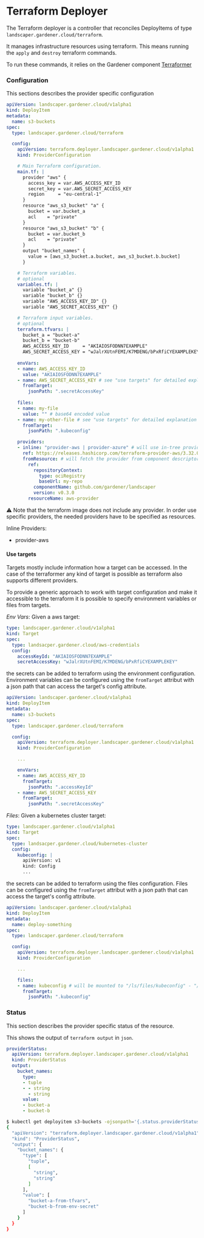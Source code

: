 # Terraform Deployer

The Terraform deployer is a controller that reconciles
DeployItems of type `landscaper.gardener.cloud/terraform`.

It manages infrastructure resources using terraform.
This means running the `apply` and `destroy` terraform commands.

To run these commands, it relies on the Gardener component
[Terraformer](https://github.com/gardener/terraformer)

### Configuration

This sections describes the provider specific configuration

```yaml
apiVersion: landscaper.gardener.cloud/v1alpha1
kind: DeployItem
metadata:
  name: s3-buckets
spec:
  type: landscaper.gardener.cloud/terraform

  config:
    apiVersion: terraform.deployer.landscaper.gardener.cloud/v1alpha1
    kind: ProviderConfiguration

    # Main Terraform configuration.
    main.tf: |
      provider "aws" {
        access_key = var.AWS_ACCESS_KEY_ID
        secret_key = var.AWS_SECRET_ACCESS_KEY
        region     = "eu-central-1"
      }
      resource "aws_s3_bucket" "a" {
        bucket = var.bucket_a
        acl    = "private"
      }
      resource "aws_s3_bucket" "b" {
        bucket = var.bucket_b
        acl    = "private"
      }
      output "bucket_names" {
        value = [aws_s3_bucket.a.bucket, aws_s3_bucket.b.bucket]
      }

    # Terraform variables.
    # optional
    variables.tf: |
      variable "bucket_a" {}
      variable "bucket_b" {}
      variable "AWS_ACCESS_KEY_ID" {}
      variable "AWS_SECRET_ACCESS_KEY" {}

    # Terraform input variables.
    # optional
    terraform.tfvars: |
      bucket_a = "bucket-a"
      bucket_b = "bucket-b"
      AWS_ACCESS_KEY_ID     = "AKIAIOSFODNN7EXAMPLE"
      AWS_SECRET_ACCESS_KEY = "wJalrXUtnFEMI/K7MDENG/bPxRfiCYEXAMPLEKEY"
      
    envVars:
    - name: AWS_ACCESS_KEY_ID
      value: "AKIAIOSFODNN7EXAMPLE"
    - name: AWS_SECRET_ACCESS_KEY # see "use targets" for detailed explanation
      fromTarget:
        jsonPath: ".secretAccessKey"
        
    files:
    - name: my-file
      value: "" # base64 encoded value
    - name: my-other-file # see "use targets" for detailed explanation
      fromTarget:
        jsonPath: ".kubeconfig"

    providers:
    - inline: "provider-aws | provider-azure" # will use in-tree providers.
      ref: https://releases.hashicorp.com/terraform-provider-aws/3.32.0/terraform-provider-aws_3.32.0_linux_amd64.zip # url to the zipped provider.
      fromResource: # will fetch the provider from component descriptor resource of type hashicorp.com/terraform-provider
        ref:
          repositoryContext:
            type: ociRegistry
            baseUrl: my-repo
          componentName: github.com/gardener/landscaper
          version: v0.3.0
        resourceName: aws-provider
```

:warning: Note that the terraform image does not include any provider.
In order use specific providers, the needed providers have to be specified as resources.

Inline Providers:
- provider-aws

#### Use targets

Targets mostly include information how a target can be accessed.
In the case of the terraformer any kind of target is possible as terraform also supports different providers.

To provide a generic approach to work with target configuration and make it accessible to the terraform it is possible to specify environment variables or files from targets.

*Env Vars*:
Given a aws target:
```yaml
type: landscaper.gardener.cloud/v1alpha1
kind: Target
spec:
  type: landsacper.gardener.cloud/aws-credentials
  config:
    accessKeyId: "AKIAIOSFODNN7EXAMPLE"
    secretAccessKey: "wJalrXUtnFEMI/K7MDENG/bPxRfiCYEXAMPLEKEY"
```
the secrets can be added to terraform using the environment configuration.
Environment variables can be configured using the `fromTarget` attribut with a json path that can access the target's config attribute.
```yaml
apiVersion: landscaper.gardener.cloud/v1alpha1
kind: DeployItem
metadata:
  name: s3-buckets
spec:
  type: landscaper.gardener.cloud/terraform

  config:
    apiVersion: terraform.deployer.landscaper.gardener.cloud/v1alpha1
    kind: ProviderConfiguration

    ...

    envVars:
    - name: AWS_ACCESS_KEY_ID
      fromTarget:
        jsonPath: ".accessKeyId"
    - name: AWS_SECRET_ACCESS_KEY
      fromTarget:
        jsonPath: ".secretAccessKey"
```

*Files*:
Given a kubernetes cluster target:
```yaml
type: landscaper.gardener.cloud/v1alpha1
kind: Target
spec:
  type: landsacper.gardener.cloud/kubernetes-cluster
  config:
    kubeconfig: |
      apiVersion: v1
      kind: Config
      ...
```
the secrets can be added to terraform using the files configuration.
Files can be configured using the `fromTarget` attribut with a json path that can access the target's config attribute.
```yaml
apiVersion: landscaper.gardener.cloud/v1alpha1
kind: DeployItem
metadata:
  name: deploy-something
spec:
  type: landscaper.gardener.cloud/terraform

  config:
    apiVersion: terraform.deployer.landscaper.gardener.cloud/v1alpha1
    kind: ProviderConfiguration

    ...

    files:
    - name: kubeconfig # will be mounted to "/ls/files/kubeconfig" - "/ls/files" is the default path for mounted files; "kubeconfig" is the name of the file.
      fromTarget:
        jsonPath: ".kubeconfig"
```

### Status

This section describes the provider specific status of the resource.

This shows the output of `terraform output` in `json`.

```yaml
providerStatus:
  apiVersion: terraform.deployer.landscaper.gardener.cloud/v1alpha1
  kind: ProviderStatus
  output:
    bucket_names:
      type:
      - tuple
      - - string
        - string
      value:
      - bucket-a
      - bucket-b
```


```bash
$ kubectl get deployitem s3-buckets -ojsonpath='{.status.providerStatus}' | jq '.'
{
  "apiVersion": "terraform.deployer.landscaper.gardener.cloud/v1alpha1",
  "kind": "ProviderStatus",
  "output": {
    "bucket_names": {
      "type": [
        "tuple",
        [
          "string",
          "string"
        ]
      ],
      "value": [
        "bucket-a-from-tfvars",
        "bucket-b-from-env-secret"
      ]
    }
  }
}
```
